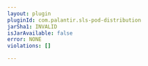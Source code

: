 ```yaml
---
layout: plugin
pluginId: com.palantir.sls-pod-distribution
jarSha1: INVALID
isJarAvailable: false
error: NONE
violations: []

---
```


